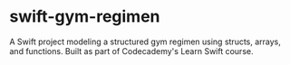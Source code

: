 # swift-gym-regimen
A Swift project modeling a structured gym regimen using structs, arrays, and functions. Built as part of Codecademy's Learn Swift course.
